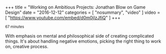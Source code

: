 +++
title = "Working on Ambitious Projects: Jonathan Blow on Game Design"
date =  "2016-12-12"
categories = [ "nosummary", "video" ]
video = [ "https://www.youtube.com/embed/d0m0jIzJfiQ" ]
+++

<small>67 minutes</small>

With emphasis on mental and philosophical side of creating complicated things.
It's about handling negative emotions, picking the right thing to work on, creative process. 
